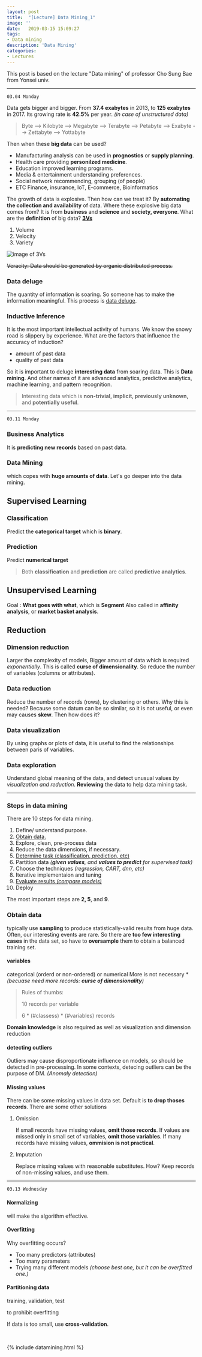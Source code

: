 ```yaml
---
layout: post
title:  "[Lecture] Data Mining_1"
image: ''
date:   2019-03-15 15:09:27
tags:
- Data mining
description: 'Data Mining'
categories:
- Lectures
---
```

This post is based on the lecture "Data mining" of professor Cho Sung Bae from Yonsei univ.

---

`03.04 Monday`

Data gets bigger and bigger. From **37.4 exabytes** in  2013, to **125 exabytes** in 2017. Its growing rate is **42.5%** per year. *(in case of unstructured data)*

>  Byte --> Kilobyte --> Megabyte --> Terabyte --> Petabyte --> Exabyte --> Zettabyte --> Yottabyte

Then when these **big data** can be used?

- Manufacturing
  analysis can be used in **prognostics** or **supply planning**.
- Health care
  providing **personilzed medicine**.
- Education
  improved learning programs.
- Media & entertainment
  understanding preferences.
- Social network
  recommending, grouping (of people)
- ETC
  Finance, insurance, IoT, E-commerce, Bioinformatics

The growth of data is explosive. Then how can we treat it? By **automating the collection and availability** of data. 
Where these explosive big data comes from? It is from **business** and **science** and **society, everyone**.
What are the **definition** of big data? [**3Vs**](https://whatis.techtarget.com/definition/3Vs)

1. Volume
2. Velocity
3. Variety

![image of 3Vs](https://itknowledgeexchange.techtarget.com/writing-for-business/files/2013/02/BigData.001.jpg "What is 3Vs?")

~~Veracity: Data should be generated by organic distributed process.~~ 

### Data deluge

The quantity of information is soaring. So someone has to make the information meaningful. This process is [data deluge](https://www.economist.com/leaders/2010/02/25/the-data-deluge "The economists").

 

### Inductive Inference

It is the most important intellectual activity of humans. We know the snowy road is slippery by experience.
What are the factors that influence the accuracy of induction?

- amount of past data
- quality of past data

So it is important to deluge **interesting data** from soaring data. This is **Data mining**. And other names of it are advanced analytics, predictive analytics, machine learning, and pattern recognition. 

> Interesting data which is **non-trivial, implicit, previously unknown,** and **potentially useful**.

---

`03.11 Monday`

### Business Analytics

It is **predicting new records** based on past data.

### Data Mining

which copes with **huge amounts of data**. Let's go deeper into the data mining.



## Supervised Learning

### Classification

Predict the **categorical target** which is **binary**.

### Prediction

Predict **numerical target**

> Both **classification** and **prediction** are called **predictive analytics**.



## Unsupervised Learning

Goal : **What goes with what**, which is **Segment** 
Also called in **affinity analysis**, or **market basket analysis**.



## Reduction

### Dimension reduction

Larger the complexity of models, Bigger amount of data which is required *exponentially*.
This is called **curse of dimensionality**.
So reduce the number of variables (columns or attributes).

### Data reduction

Reduce the number of records (rows), by clustering or others.
Why this is needed? Because some datum can be so similar, so it is not useful, or even may causes **skew**.
Then how does it?

### Data visualization

By using graphs or plots of data, it is useful to find the relationships between paris of variables.

### Data exploration

Understand global meaning of the data, and detect unusual values *by visualization and reduction*.
**Reviewing** the data to help data mining task.

---



### Steps in data mining

There are 10 steps for data mining.

1. Define/ understand purpose.
2. <u>Obtain data.</u>
3. Explore, clean, pre-process data
4. Reduce the data dimensions, if necessary.
5. <u>Determine task (classification, prediction, etc)</u>
6. Partition data *(__given values__, and __values to predict__ for supervised task)*
7. Choose the techniques *(regression, CART, dnn, etc)*
8. Iterative implementaion and tuning
9. <u>Evaluate results *(compare models)*</u>
10. Deploy

The most important steps are **2, 5**, and **9**.

### Obtain data

typically use **sampling** to produce statistically-valid results from huge data.
Often, our interesting events are rare. So there are **too few interesting cases** in the data set, so have to **oversample** them to obtain a balanced training set.

#### variables

categorical (orderd or non-ordered) or numerical
More is not necessary **(becuase need more records: __curse of dimensionality__)*

> Rules of thumbs:
>
> 10 records per variable
>
> 6 * (#classess) * (#variables) records

**Domain knowledge** is also required as well as visualization and dimension reduction

#### detecting outliers

Outliers may cause disproportionate influence on models, so should be detected in pre-processing.
In some contexts, detecing outliers can be the purpose of DM. *(Anomaly detection)*

#### Missing values

There can be some missing values in data set. Default is **to drop thoses records**. There are some other solutions

1. Omission

   If small records have missing values, **omit those records**.
   If values are missed only in small set of variables, **omit those variables**.
   If many records have missing values, **ommision is not practical**.

2. Imputation

   Replace missing values with reasonable substitutes.
   How? Keep records of non-missing values, and use them.

---

`03.13 Wednesday`

#### Normalizing

will make the algorithm effective.

#### Overfitting

Why overfitting occurs?

- Too many predictors (attributes)
- Too many parameters
- Trying many different models *(choose best one, but it can be overfitted one.)*

#### Partitioning data

training, validation, test

to prohibit overfitting

If data is too small, use **cross-validation**.

<br>

{% include datamining.html %}